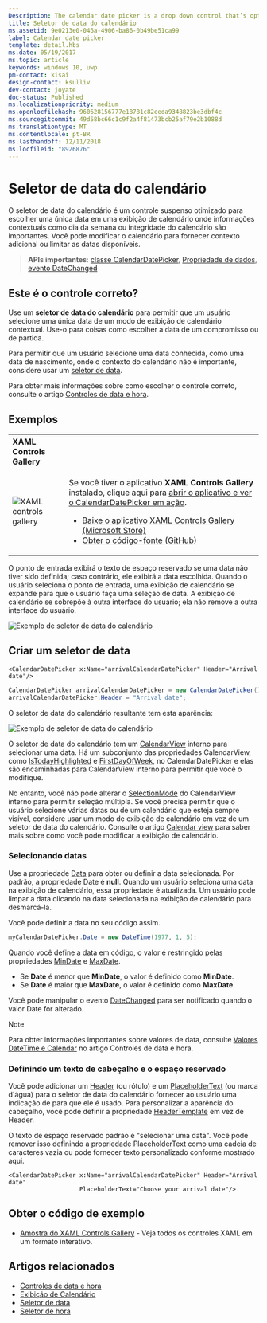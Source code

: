 ```yaml
---
Description: The calendar date picker is a drop down control that’s optimized for picking a single date from a calendar view where contextual information like the day of the week or fullness of the calendar is important.
title: Seletor de data do calendário
ms.assetid: 9e0213e0-046a-4906-ba86-0b49be51ca99
label: Calendar date picker
template: detail.hbs
ms.date: 05/19/2017
ms.topic: article
keywords: windows 10, uwp
pm-contact: kisai
design-contact: ksulliv
dev-contact: joyate
doc-status: Published
ms.localizationpriority: medium
ms.openlocfilehash: 960628156777e18781c82eeda9348823be3dbf4c
ms.sourcegitcommit: 49d58bc66c1c9f2a4f81473bcb25af79e2b1088d
ms.translationtype: MT
ms.contentlocale: pt-BR
ms.lasthandoff: 12/11/2018
ms.locfileid: "8926876"
---
```

# <a name="calendar-date-picker"></a>Seletor de data do calendário

 

O seletor de data do calendário é um controle suspenso otimizado para escolher uma única data em uma exibição de calendário onde informações contextuais como dia da semana ou integridade do calendário são importantes. Você pode modificar o calendário para fornecer contexto adicional ou limitar as datas disponíveis.

> **APIs importantes**: [classe CalendarDatePicker](https://msdn.microsoft.com/library/windows/apps/xaml/windows.ui.xaml.controls.calendardatepicker.aspx), [Propriedade de dados](https://msdn.microsoft.com/library/windows/apps/xaml/windows.ui.xaml.controls.calendardatepicker.date.aspx), [evento DateChanged](https://msdn.microsoft.com/library/windows/apps/xaml/windows.ui.xaml.controls.calendardatepicker.datechanged.aspx)


## <a name="is-this-the-right-control"></a>Este é o controle correto?
Use um **seletor de data do calendário** para permitir que um usuário selecione uma única data de um modo de exibição de calendário contextual. Use-o para coisas como escolher a data de um compromisso ou de partida.

Para permitir que um usuário selecione uma data conhecida, como uma data de nascimento, onde o contexto do calendário não é importante, considere usar um [seletor de data](date-picker.md).

Para obter mais informações sobre como escolher o controle correto, consulte o artigo [Controles de data e hora](date-and-time.md).

## <a name="examples"></a>Exemplos

<table>
<th align="left">XAML Controls Gallery<th>
<tr>
<td><img src="images/xaml-controls-gallery-sm.png" alt="XAML controls gallery"></img></td>
<td>
    <p>Se você tiver o aplicativo <strong style="font-weight: semi-bold">XAML Controls Gallery</strong> instalado, clique aqui para <a href="xamlcontrolsgallery:/item/CalendarDatePicker">abrir o aplicativo e ver o CalendarDatePicker em ação</a>.</p>
    <ul>
    <li><a href="https://www.microsoft.com/store/productId/9MSVH128X2ZT">Baixe o aplicativo XAML Controls Gallery (Microsoft Store)</a></li>
    <li><a href="https://github.com/Microsoft/Windows-universal-samples/tree/master/Samples/XamlUIBasics">Obter o código-fonte (GitHub)</a></li>
    </ul>
</td>
</tr>
</table>

O ponto de entrada exibirá o texto de espaço reservado se uma data não tiver sido definida; caso contrário, ele exibirá a data escolhida. Quando o usuário seleciona o ponto de entrada, uma exibição de calendário se expande para que o usuário faça uma seleção de data. A exibição de calendário se sobrepõe à outra interface do usuário; ela não remove a outra interface do usuário.

![Exemplo de seletor de data do calendário](images/calendar-date-picker-2-views.png)

## <a name="create-a-date-picker"></a>Criar um seletor de data

```xaml
<CalendarDatePicker x:Name="arrivalCalendarDatePicker" Header="Arrival date"/>
```

```csharp
CalendarDatePicker arrivalCalendarDatePicker = new CalendarDatePicker();
arrivalCalendarDatePicker.Header = "Arrival date";
```

O seletor de data do calendário resultante tem esta aparência:

![Exemplo de seletor de data do calendário](images/calendar-date-picker-closed.png)

O seletor de data do calendário tem um [CalendarView](https://msdn.microsoft.com/library/windows/apps/xaml/windows.ui.xaml.controls.calendarview.aspx) interno para selecionar uma data. Há um subconjunto das propriedades CalendarView, como [IsTodayHighlighted](https://msdn.microsoft.com/library/windows/apps/xaml/windows.ui.xaml.controls.calendardatepicker.istodayhighlighted.aspx) e [FirstDayOfWeek](https://msdn.microsoft.com/library/windows/apps/xaml/windows.ui.xaml.controls.calendardatepicker.firstdayofweek.aspx), no CalendarDatePicker e elas são encaminhadas para CalendarView interno para permitir que você o modifique. 

No entanto, você não pode alterar o [SelectionMode](https://msdn.microsoft.com/library/windows/apps/xaml/windows.ui.xaml.controls.calendarview.selectionmode.aspx) do CalendarView interno para permitir seleção múltipla. Se você precisa permitir que o usuário selecione várias datas ou de um calendário que esteja sempre visível, considere usar um modo de exibição de calendário em vez de um seletor de data do calendário. Consulte o artigo [Calendar view](calendar-view.md) para saber mais sobre como você pode modificar a exibição de calendário.

### <a name="selecting-dates"></a>Selecionando datas

Use a propriedade [Data](https://msdn.microsoft.com/library/windows/apps/xaml/windows.ui.xaml.controls.calendardatepicker.date.aspx) para obter ou definir a data selecionada. Por padrão, a propriedade Date é **null**. Quando um usuário seleciona uma data na exibição de calendário, essa propriedade é atualizada. Um usuário pode limpar a data clicando na data selecionada na exibição de calendário para desmarcá-la. 

Você pode definir a data no seu código assim.

```csharp
myCalendarDatePicker.Date = new DateTime(1977, 1, 5);
```

Quando você define a data em código, o valor é restringido pelas propriedades [MinDate](https://msdn.microsoft.com/library/windows/apps/xaml/windows.ui.xaml.controls.calendardatepicker.mindate.aspx) e [MaxDate](https://msdn.microsoft.com/library/windows/apps/xaml/windows.ui.xaml.controls.calendardatepicker.maxdate.aspx).
- Se **Date** é menor que **MinDate**, o valor é definido como **MinDate**.
- Se **Date** é maior que **MaxDate**, o valor é definido como **MaxDate**.

Você pode manipular o evento [DateChanged](https://msdn.microsoft.com/library/windows/apps/xaml/windows.ui.xaml.controls.calendardatepicker.datechanged.aspx) para ser notificado quando o valor Date for alterado.

> [!NOTE]
Para obter informações importantes sobre valores de data, consulte [Valores DateTime e Calendar](date-and-time.md#datetime-and-calendar-values) no artigo Controles de data e hora.

### <a name="setting-a-header-and-placeholder-text"></a>Definindo um texto de cabeçalho e o espaço reservado

Você pode adicionar um [Header](https://msdn.microsoft.com/library/windows/apps/xaml/windows.ui.xaml.controls.calendardatepicker.header.aspx) (ou rótulo) e um [PlaceholderText](https://msdn.microsoft.com/library/windows/apps/xaml/windows.ui.xaml.controls.calendardatepicker.placeholdertext.aspx) (ou marca d'água) para o seletor de data do calendário fornecer ao usuário uma indicação de para que ele é usado. Para personalizar a aparência do cabeçalho, você pode definir a propriedade [HeaderTemplate](https://msdn.microsoft.com/library/windows/apps/xaml/windows.ui.xaml.controls.calendardatepicker.headertemplate.aspx) em vez de Header.

O texto de espaço reservado padrão é "selecionar uma data". Você pode remover isso definindo a propriedade PlaceholderText como uma cadeia de caracteres vazia ou pode fornecer texto personalizado conforme mostrado aqui.

```xaml
<CalendarDatePicker x:Name="arrivalCalendarDatePicker" Header="Arrival date" 
                    PlaceholderText="Choose your arrival date"/>
```

## <a name="get-the-sample-code"></a>Obter o código de exemplo

- [Amostra do XAML Controls Gallery](https://github.com/Microsoft/Windows-universal-samples/tree/master/Samples/XamlUIBasics) - Veja todos os controles XAML em um formato interativo.

## <a name="related-articles"></a>Artigos relacionados

- [Controles de data e hora](date-and-time.md)
- [Exibição de Calendário](calendar-view.md)
- [Seletor de data](date-picker.md)
- [Seletor de hora](time-picker.md)
